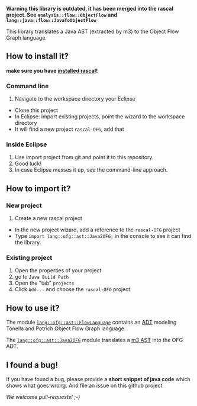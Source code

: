 __Warning this library is outdated, it has been merged into the rascal project. See `analysis::flow::ObjectFlow` and `lang::java::flow::JavaToObjectFlow`__


This library translates a Java AST (extracted by m3) to the Object Flow Graph language.

## How to install it?
__make sure you have [installed rascal](http://www.rascal-mpl.org/start/)!__
### Command line

1. Navigate to the workspace directory your Eclipse
- Clone this project
- In Eclipse: import existing projects, point the wizard to the workspace directory
- It will find a new project `rascal-OFG`, add that

### Inside Eclipse

1. Use import project from git and point it to this repository.
2. Good luck!
3. In case Eclipse messes it up, see the command-line approach.

## How to import it?
### New project

1. Create a new rascal project
-  In the new project wizard, add a reference to the `rascal-OFG` project
-  Type `import lang::ofg::ast::Java2OFG;` in the console to see it can find the library.

### Existing project
1. Open the properties of your project
2. go to `Java Build Path`
3. Open the "tab" `projects` 
4. Click `Add...` and choose the `rascal-OFG` project

## How to use it?
The module [`lang::ofg::ast::FlowLanguage`](src/lang/ofg/ast/FlowLanguage.rsc) contains an [ADT](http://tutor.rascal-mpl.org/Rascal/Declarations/AlgebraicDataType/AlgebraicDataType.html) modeling Tonella and Potrich Object Flow Graph language.

The [`lang::ofg::ast::Java2OFG`](src/lang/ofg/ast/Java2OFG.rsc) module translates a [m3 AST](http://tutor.rascal-mpl.org/Rascal/Libraries/lang/java/m3/AST/Declaration/Declaration.html) into the OFG ADT. 

## I found a bug!

If you have found a bug, please provide a __short snippet of java code__ which shows what goes wrong. And file an issue on this github project.

_We welcome pull-requests! ;-)_
